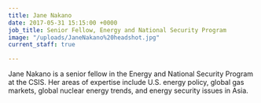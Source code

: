 ```yaml
---
title: Jane Nakano
date: 2017-05-31 15:15:00 +0000
job_title: Senior Fellow, Energy and National Security Program
image: "/uploads/JaneNakano%20headshot.jpg"
current_staff: true

---
```

Jane Nakano is a senior fellow in the Energy and National Security Program at the CSIS. Her areas of expertise include U.S. energy policy, global gas markets, global nuclear energy trends, and energy security issues in Asia.